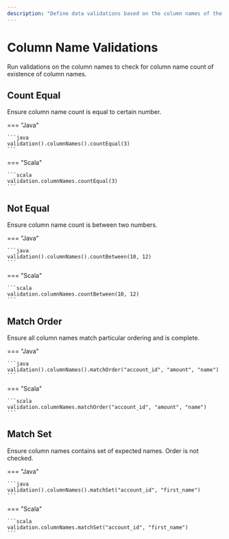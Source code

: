 ```yaml
---
description: "Define data validations based on the column names of the dataset."
---
```


# Column Name Validations

Run validations on the column names to check for column name count of existence of column names.

## Count Equal

Ensure column name count is equal to certain number.

=== "Java"

    ```java
    validation().columnNames().countEqual(3)
    ```

=== "Scala"

    ```scala
    validation.columnNames.countEqual(3)
    ```

## Not Equal

Ensure column name count is between two numbers.

=== "Java"

    ```java
    validation().columnNames().countBetween(10, 12)
    ```

=== "Scala"

    ```scala
    validation.columnNames.countBetween(10, 12)
    ```

## Match Order

Ensure all column names match particular ordering and is complete.

=== "Java"

    ```java
    validation().columnNames().matchOrder("account_id", "amount", "name")
    ```

=== "Scala"

    ```scala
    validation.columnNames.matchOrder("account_id", "amount", "name")
    ```

## Match Set

Ensure column names contains set of expected names. Order is not checked.

=== "Java"

    ```java
    validation().columnNames().matchSet("account_id", "first_name")
    ```

=== "Scala"

    ```scala
    validation.columnNames.matchSet("account_id", "first_name")
    ```
